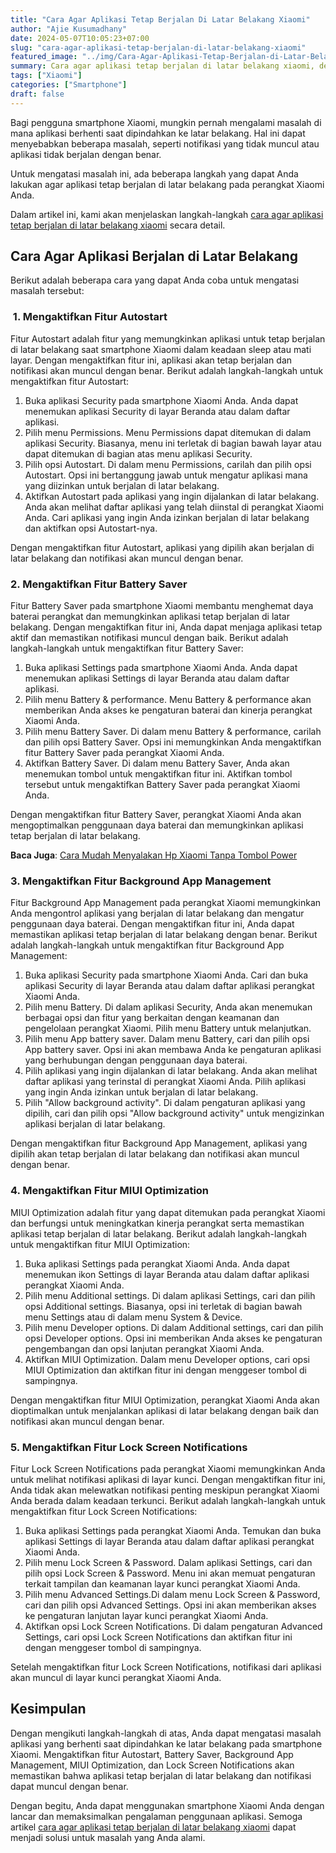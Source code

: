 ```yaml
---
title: "Cara Agar Aplikasi Tetap Berjalan Di Latar Belakang Xiaomi"
author: "Ajie Kusumadhany"
date: 2024-05-07T10:05:23+07:00
slug: "cara-agar-aplikasi-tetap-berjalan-di-latar-belakang-xiaomi"
featured_image: "../img/Cara-Agar-Aplikasi-Tetap-Berjalan-di-Latar-Belakang-Xiaomi.jpeg"
summary: Cara agar aplikasi tetap berjalan di latar belakang xiaomi, dengan langkah-langkah mudah dan optimalkan pengalaman penggunaan aplikasi.
tags: ["Xiaomi"]
categories: ["Smartphone"]
draft: false
---
```


Bagi pengguna smartphone Xiaomi, mungkin pernah mengalami masalah di mana aplikasi berhenti saat dipindahkan ke latar belakang. Hal ini dapat menyebabkan beberapa masalah, seperti notifikasi yang tidak muncul atau aplikasi tidak berjalan dengan benar. 

Untuk mengatasi masalah ini, ada beberapa langkah yang dapat Anda lakukan agar aplikasi tetap berjalan di latar belakang pada perangkat Xiaomi Anda. 

Dalam artikel ini, kami akan menjelaskan langkah-langkah [cara agar aplikasi tetap berjalan di latar belakang xiaomi](https://ajiekusumadhany.com/cara-agar-aplikasi-tetap-berjalan-di-latar-belakang-xiaomi) secara detail.

Cara Agar Aplikasi Berjalan di Latar Belakang
---------------------------------------------

Berikut adalah beberapa cara yang dapat Anda coba untuk mengatasi masalah tersebut:

###  1. Mengaktifkan Fitur Autostart

Fitur Autostart adalah fitur yang memungkinkan aplikasi untuk tetap berjalan di latar belakang saat smartphone Xiaomi dalam keadaan sleep atau mati layar. Dengan mengaktifkan fitur ini, aplikasi akan tetap berjalan dan notifikasi akan muncul dengan benar. Berikut adalah langkah-langkah untuk mengaktifkan fitur Autostart:

1.  Buka aplikasi Security pada smartphone Xiaomi Anda. Anda dapat menemukan aplikasi Security di layar Beranda atau dalam daftar aplikasi.
2.  Pilih menu Permissions. Menu Permissions dapat ditemukan di dalam aplikasi Security. Biasanya, menu ini terletak di bagian bawah layar atau dapat ditemukan di bagian atas menu aplikasi Security.
3.  Pilih opsi Autostart. Di dalam menu Permissions, carilah dan pilih opsi Autostart. Opsi ini bertanggung jawab untuk mengatur aplikasi mana yang diizinkan untuk berjalan di latar belakang.
4.  Aktifkan Autostart pada aplikasi yang ingin dijalankan di latar belakang. Anda akan melihat daftar aplikasi yang telah diinstal di perangkat Xiaomi Anda. Cari aplikasi yang ingin Anda izinkan berjalan di latar belakang dan aktifkan opsi Autostart-nya.

Dengan mengaktifkan fitur Autostart, aplikasi yang dipilih akan berjalan di latar belakang dan notifikasi akan muncul dengan benar.

### 2\. Mengaktifkan Fitur Battery Saver

Fitur Battery Saver pada smartphone Xiaomi membantu menghemat daya baterai perangkat dan memungkinkan aplikasi tetap berjalan di latar belakang. Dengan mengaktifkan fitur ini, Anda dapat menjaga aplikasi tetap aktif dan memastikan notifikasi muncul dengan baik. Berikut adalah langkah-langkah untuk mengaktifkan fitur Battery Saver:

1.  Buka aplikasi Settings pada smartphone Xiaomi Anda. Anda dapat menemukan aplikasi Settings di layar Beranda atau dalam daftar aplikasi.
2.  Pilih menu Battery & performance. Menu Battery & performance akan memberikan Anda akses ke pengaturan baterai dan kinerja perangkat Xiaomi Anda.
3.  Pilih menu Battery Saver. Di dalam menu Battery & performance, carilah dan pilih opsi Battery Saver. Opsi ini memungkinkan Anda mengaktifkan fitur Battery Saver pada perangkat Xiaomi Anda.
4.  Aktifkan Battery Saver. Di dalam menu Battery Saver, Anda akan menemukan tombol untuk mengaktifkan fitur ini. Aktifkan tombol tersebut untuk mengaktifkan Battery Saver pada perangkat Xiaomi Anda.

Dengan mengaktifkan fitur Battery Saver, perangkat Xiaomi Anda akan mengoptimalkan penggunaan daya baterai dan memungkinkan aplikasi tetap berjalan di latar belakang.

**Baca Juga**: [Cara Mudah Menyalakan Hp Xiaomi Tanpa Tombol Power](https://ajiekusumadhany.com/menyalakan-hp-xiaomi-tanpa-tombol-power/)

### 3\. Mengaktifkan Fitur Background App Management

Fitur Background App Management pada perangkat Xiaomi memungkinkan Anda mengontrol aplikasi yang berjalan di latar belakang dan mengatur penggunaan daya baterai. Dengan mengaktifkan fitur ini, Anda dapat memastikan aplikasi tetap berjalan di latar belakang dengan benar. Berikut adalah langkah-langkah untuk mengaktifkan fitur Background App Management:

1.  Buka aplikasi Security pada smartphone Xiaomi Anda. Cari dan buka aplikasi Security di layar Beranda atau dalam daftar aplikasi perangkat Xiaomi Anda.
2.  Pilih menu Battery. Di dalam aplikasi Security, Anda akan menemukan berbagai opsi dan fitur yang berkaitan dengan keamanan dan pengelolaan perangkat Xiaomi. Pilih menu Battery untuk melanjutkan.
3.  Pilih menu App battery saver. Dalam menu Battery, cari dan pilih opsi App battery saver. Opsi ini akan membawa Anda ke pengaturan aplikasi yang berhubungan dengan penggunaan daya baterai.
4.  Pilih aplikasi yang ingin dijalankan di latar belakang. Anda akan melihat daftar aplikasi yang terinstal di perangkat Xiaomi Anda. Pilih aplikasi yang ingin Anda izinkan untuk berjalan di latar belakang.
5.  Pilih "Allow background activity". Di dalam pengaturan aplikasi yang dipilih, cari dan pilih opsi "Allow background activity" untuk mengizinkan aplikasi berjalan di latar belakang.

Dengan mengaktifkan fitur Background App Management, aplikasi yang dipilih akan tetap berjalan di latar belakang dan notifikasi akan muncul dengan benar.

### 4\. Mengaktifkan Fitur MIUI Optimization

MIUI Optimization adalah fitur yang dapat ditemukan pada perangkat Xiaomi dan berfungsi untuk meningkatkan kinerja perangkat serta memastikan aplikasi tetap berjalan di latar belakang. Berikut adalah langkah-langkah untuk mengaktifkan fitur MIUI Optimization:

1.  Buka aplikasi Settings pada perangkat Xiaomi Anda. Anda dapat menemukan ikon Settings di layar Beranda atau dalam daftar aplikasi perangkat Xiaomi Anda.
2.  Pilih menu Additional settings. Di dalam aplikasi Settings, cari dan pilih opsi Additional settings. Biasanya, opsi ini terletak di bagian bawah menu Settings atau di dalam menu System & Device.
3.  Pilih menu Developer options. Di dalam Additional settings, cari dan pilih opsi Developer options. Opsi ini memberikan Anda akses ke pengaturan pengembangan dan opsi lanjutan perangkat Xiaomi Anda.
4.  Aktifkan MIUI Optimization. Dalam menu Developer options, cari opsi MIUI Optimization dan aktifkan fitur ini dengan menggeser tombol di sampingnya.

Dengan mengaktifkan fitur MIUI Optimization, perangkat Xiaomi Anda akan dioptimalkan untuk menjalankan aplikasi di latar belakang dengan baik dan notifikasi akan muncul dengan benar.

### 5\. Mengaktifkan Fitur Lock Screen Notifications

Fitur Lock Screen Notifications pada perangkat Xiaomi memungkinkan Anda untuk melihat notifikasi aplikasi di layar kunci. Dengan mengaktifkan fitur ini, Anda tidak akan melewatkan notifikasi penting meskipun perangkat Xiaomi Anda berada dalam keadaan terkunci. Berikut adalah langkah-langkah untuk mengaktifkan fitur Lock Screen Notifications:

1.  Buka aplikasi Settings pada perangkat Xiaomi Anda. Temukan dan buka aplikasi Settings di layar Beranda atau dalam daftar aplikasi perangkat Xiaomi Anda.
2.  Pilih menu Lock Screen & Password. Dalam aplikasi Settings, cari dan pilih opsi Lock Screen & Password. Menu ini akan memuat pengaturan terkait tampilan dan keamanan layar kunci perangkat Xiaomi Anda.
3.  Pilih menu Advanced Settings.Di dalam menu Lock Screen & Password, cari dan pilih opsi Advanced Settings. Opsi ini akan memberikan akses ke pengaturan lanjutan layar kunci perangkat Xiaomi Anda.
4.  Aktifkan opsi Lock Screen Notifications. Di dalam pengaturan Advanced Settings, cari opsi Lock Screen Notifications dan aktifkan fitur ini dengan menggeser tombol di sampingnya.

Setelah mengaktifkan fitur Lock Screen Notifications, notifikasi dari aplikasi akan muncul di layar kunci perangkat Xiaomi Anda.

Kesimpulan
----------

Dengan mengikuti langkah-langkah di atas, Anda dapat mengatasi masalah aplikasi yang berhenti saat dipindahkan ke latar belakang pada smartphone Xiaomi. Mengaktifkan fitur Autostart, Battery Saver, Background App Management, MIUI Optimization, dan Lock Screen Notifications akan memastikan bahwa aplikasi tetap berjalan di latar belakang dan notifikasi dapat muncul dengan benar. 

Dengan begitu, Anda dapat menggunakan smartphone Xiaomi Anda dengan lancar dan memaksimalkan pengalaman penggunaan aplikasi. Semoga artikel [cara agar aplikasi tetap berjalan di latar belakang xiaomi](https://ajiekusumadhany.com/cara-agar-aplikasi-tetap-berjalan-di-latar-belakang-xiaomi) dapat menjadi solusi untuk masalah yang Anda alami.